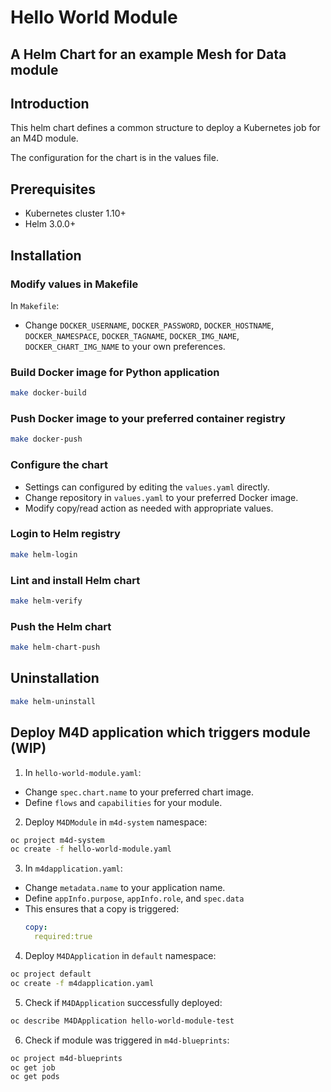 # Hello World Module
## A Helm Chart for an example Mesh for Data module

## Introduction

This helm chart defines a common structure to deploy a Kubernetes job for an M4D module.

The configuration for the chart is in the values file.

## Prerequisites

- Kubernetes cluster 1.10+
- Helm 3.0.0+

## Installation

### Modify values in Makefile

In `Makefile`:
- Change `DOCKER_USERNAME`, `DOCKER_PASSWORD`, `DOCKER_HOSTNAME`, `DOCKER_NAMESPACE`, `DOCKER_TAGNAME`, `DOCKER_IMG_NAME`, `DOCKER_CHART_IMG_NAME` to your own preferences.

### Build Docker image for Python application
```bash
make docker-build
```

### Push Docker image to your preferred container registry
```bash
make docker-push
```

### Configure the chart

- Settings can configured by editing the `values.yaml` directly.
- Change repository in `values.yaml` to your preferred Docker image. 
- Modify copy/read action as needed with appropriate values. 

### Login to Helm registry
```bash
make helm-login
```

### Lint and install Helm chart
```bash
make helm-verify
```

### Push the Helm chart

```bash
make helm-chart-push
```

## Uninstallation
```bash
make helm-uninstall
```

## Deploy M4D application which triggers module (WIP)
1. In `hello-world-module.yaml`:
  * Change `spec.chart.name` to your preferred chart image.
  * Define `flows` and `capabilities` for your module. 

2. Deploy `M4DModule` in `m4d-system` namespace:
```bash
oc project m4d-system
oc create -f hello-world-module.yaml
```
3. In `m4dapplication.yaml`:
  - Change `metadata.name` to your application name.
  - Define `appInfo.purpose`, `appInfo.role`, and `spec.data`
  - This ensures that a copy is triggered:
    ```yaml
    copy:
      required:true
    ```
4.  Deploy `M4DApplication` in `default` namespace:
```bash
oc project default
oc create -f m4dapplication.yaml
```
5.  Check if `M4DApplication` successfully deployed:
```bash
oc describe M4DApplication hello-world-module-test
```

6.  Check if module was triggered in `m4d-blueprints`:
```bash
oc project m4d-blueprints
oc get job
oc get pods
```



